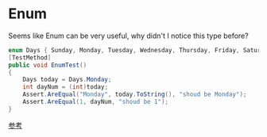 
# Enum

Seems like Enum can be very useful, why didn't I notice this type before?

```c#
enum Days { Sunday, Monday, Tuesday, Wednesday, Thursday, Friday, Saturday };
[TestMethod]
public void EnumTest()
{
    Days today = Days.Monday;
    int dayNum = (int)today;
    Assert.AreEqual("Monday", today.ToString(), "shoud be Monday");
    Assert.AreEqual(1, dayNum, "shoud be 1");
}
```
[参考](https://msdn.microsoft.com/zh-cn/library/cc138362.aspx)